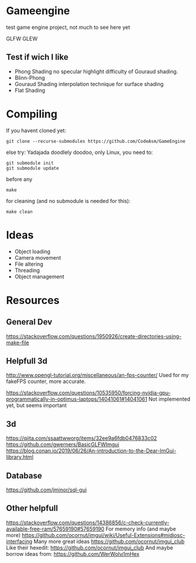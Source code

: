 # Gameengine

test game engine project, not much to see here yet

GLFW
GLEW

## Test if wich I like
- Phong Shading     no specular highlight difficulty of Gouraud shading.
- Blinn-Phong
- Gouraud Shading   interpolation technique for surface shading 
- Flat Shading

# Compiling
If you havent cloned yet:
```
git clone --recurse-submodules https://github.com/CodeAsm/GameEngine
```
else try:
Yadajada doodlely doodoo, only Linux, you need to:
```
git submodule init
git submodule update
```
before any
```
make
```
for cleaning (and no submodule is needed for this):
```
make clean
```

# Ideas
* Object loading
* Camera movement
* File altering
* Threading
* Object management


# Resources
## General Dev
<https://stackoverflow.com/questions/1950926/create-directories-using-make-file>

## Helpfull 3d
<http://www.opengl-tutorial.org/miscellaneous/an-fps-counter/>
Used for my fakeFPS counter, more accurate.

<https://stackoverflow.com/questions/10535950/forcing-nvidia-gpu-programmatically-in-optimus-laptops/14041061#14041061>
Not implemented yet, but seems important
## 3d
<https://qiita.com/ssaattwworg/items/32ee9a6fdb0476833c02>
<https://github.com/gwerners/BasicGLFWImgui>
<https://blog.conan.io/2019/06/26/An-introduction-to-the-Dear-ImGui-library.html>

## Database
<https://github.com/jminor/sql-gui>

## Other helpfull
<https://stackoverflow.com/questions/14386856/c-check-currently-available-free-ram/57659190#57659190>
For memory info (and maybe more)
<https://github.com/ocornut/imgui/wiki/Useful-Extensions#midiosc-interfacing>
Many more great ideas
<https://github.com/ocornut/imgui_club>
Like their hexedit:
<https://github.com/ocornut/imgui_club>
And maybe borrow ideas from:
<https://github.com/WerWolv/ImHex>
